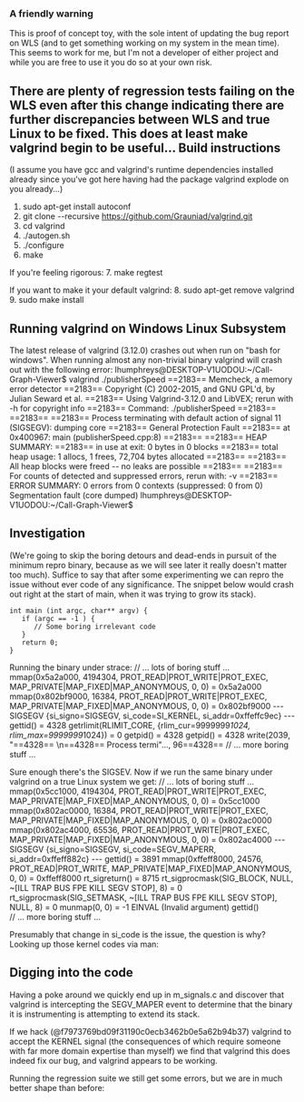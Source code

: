 ### A friendly warning
This is proof of concept toy, with the sole intent of updating the bug report on WLS (and to get something working on my system in the mean time). This seems to work for me, but I'm not a developer of either project and while you are free to use it you do so at your own risk.

There are plenty of regression tests failing on the WLS even after this change indicating there are further discrepancies between WLS and true Linux to be fixed. This does at least make valgrind begin to be useful...
Build instructions
-------------------------------------------
(I assume you have gcc and valgrind's runtime dependencies installed already since you've got here having had the package valgrind explode on you already...)

1. sudo apt-get install autoconf
2. git clone --recursive https://github.com/Grauniad/valgrind.git
3. cd valgrind
4. ./autogen.sh
5. ./configure
6. make 

If you're feeling rigorous:
7. make regtest

If you want to make it your default valgrind:
8. sudo apt-get remove valgrind
9. sudo make install

Running valgrind on Windows Linux Subsystem
-------------------------------------------
The latest release of valgrind (3.12.0) crashes out when run on "bash for windows". When running almost any non-trivial binary valgrind will crash out with the following error:
	lhumphreys@DESKTOP-V1UODOU:~/Call-Graph-Viewer$ valgrind ./publisherSpeed
	==2183== Memcheck, a memory error detector
	==2183== Copyright (C) 2002-2015, and GNU GPL'd, by Julian Seward et al.
	==2183== Using Valgrind-3.12.0 and LibVEX; rerun with -h for copyright info
	==2183== Command: ./publisherSpeed
	==2183==
	==2183==
	==2183== Process terminating with default action of signal 11 (SIGSEGV): dumping core
	==2183==  General Protection Fault
	==2183==    at 0x400967: main (publisherSpeed.cpp:8)
	==2183==
	==2183== HEAP SUMMARY:
	==2183==     in use at exit: 0 bytes in 0 blocks
	==2183==   total heap usage: 1 allocs, 1 frees, 72,704 bytes allocated
	==2183==
	==2183== All heap blocks were freed -- no leaks are possible
	==2183==
	==2183== For counts of detected and suppressed errors, rerun with: -v
	==2183== ERROR SUMMARY: 0 errors from 0 contexts (suppressed: 0 from 0)
	Segmentation fault (core dumped)
	lhumphreys@DESKTOP-V1UODOU:~/Call-Graph-Viewer$


Investigation
-------------
(We're going to skip the boring detours and dead-ends in pursuit of the minimum repro binary, because as we will see later it really doesn't matter too much). Suffice to say that after some experimenting we can repro the issue without ever code of any significance.  The snippet below would crash out right at the start of main, when it was trying to grow its stack).

	int main (int argc, char** argv) {
	   if (argc == -1 ) {
	      // Some boring irrelevant code
	   }
	   return 0;
	}

Running the binary under strace:
// ... lots of boring stuff ...
	mmap(0x5a2a000, 4194304, PROT_READ|PROT_WRITE|PROT_EXEC, MAP_PRIVATE|MAP_FIXED|MAP_ANONYMOUS, 0, 0) = 0x5a2a000
	mmap(0x802bf9000, 16384, PROT_READ|PROT_WRITE|PROT_EXEC, MAP_PRIVATE|MAP_FIXED|MAP_ANONYMOUS, 0, 0) = 0x802bf9000
	--- SIGSEGV {si_signo=SIGSEGV, si_code=SI_KERNEL, si_addr=0xffeffc9ec} ---
	gettid()                                = 4328
	getrlimit(RLIMIT_CORE, {rlim_cur=9999999*1024, rlim_max=9999999*1024}) = 0
	getpid()                                = 4328
	getpid()                                = 4328
	write(2039, "==4328== \n==4328== Process termi"..., 96==4328== 
// ... more boring stuff ...


Sure enough there's the SIGSEV. Now if we run the same binary under valgrind on a true Linux system we get:
// ... lots of boring stuff ...
	mmap(0x5cc1000, 4194304, PROT_READ|PROT_WRITE|PROT_EXEC, MAP_PRIVATE|MAP_FIXED|MAP_ANONYMOUS, 0, 0) = 0x5cc1000
	mmap(0x802ac0000, 16384, PROT_READ|PROT_WRITE|PROT_EXEC, MAP_PRIVATE|MAP_FIXED|MAP_ANONYMOUS, 0, 0) = 0x802ac0000
	mmap(0x802ac4000, 65536, PROT_READ|PROT_WRITE|PROT_EXEC, MAP_PRIVATE|MAP_FIXED|MAP_ANONYMOUS, 0, 0) = 0x802ac4000
	--- SIGSEGV {si_signo=SIGSEGV, si_code=SEGV_MAPERR, si_addr=0xffeff882c} ---
	gettid()                                = 3891
	mmap(0xffeff8000, 24576, PROT_READ|PROT_WRITE, MAP_PRIVATE|MAP_FIXED|MAP_ANONYMOUS, 0, 0) = 0xffeff8000
	rt_sigreturn()                          = 8715
	rt_sigprocmask(SIG_BLOCK, NULL, ~[ILL TRAP BUS FPE KILL SEGV STOP], 8) = 0
	rt_sigprocmask(SIG_SETMASK, ~[ILL TRAP BUS FPE KILL SEGV STOP], NULL, 8) = 0
	munmap(0, 0)                            = -1 EINVAL (Invalid argument)
	gettid()   
// ... more boring stuff ...

Presumably that change in si_code is the issue, the question is why? Looking up those kernel codes via man:

Digging into the code
---------------------
Having a poke around we quickly end up in m_signals.c and discover that valgrind is intercepting the SEGV_MAPER event to determine that the binary it is instrumenting is attempting to extend its stack. 

If we hack (@f7973769bd09f31190c0ecb3462b0e5a62b94b37) valgrind to accept the KERNEL signal (the consequences of which require someone with far more domain expertise than myself) we find that valgrind this does indeed fix our bug, and valgrind appears to be working.

Running the regression suite we still get some errors, but we are in much better shape than before:
